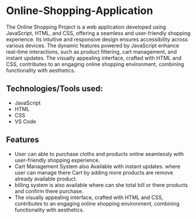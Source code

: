 # Online-Shopping-Application

The Online Shopping Project is a web application developed using JavaScript, HTML, and CSS, offering a seamless and user-friendly shopping experience. Its intuitive and responsive design ensures accessibility across various devices. The dynamic features powered by JavaScript enhance real-time interactions, such as product filtering, cart management, and instant updates. The visually appealing interface, crafted with HTML and CSS, contributes to an engaging online shopping environment, combining functionality with aesthetics.

## Technologies/Tools used:
- JavaScript
- HTML
- CSS
- VS Code

## Features
- User can able to purchase cloths and products online seamlessly with user-friendly shopping experience.
- Cart Management System also Available with instant updates. where user can manage there Cart by adding more products are remove already available product.
- billing system is also available where can she total bill or there products and confirm there purchase.
- The visually appealing interface, crafted with HTML and CSS, contributes to an engaging online shopping environment, combining functionality with aesthetics.

